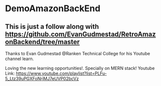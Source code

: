 # DemoAmazonBackEnd

## This is just a follow along with https://github.com/EvanGudmestad/RetroAmazonBackend/tree/master
Thanks to Evan Gudmestad @Ranken Technical College for his Youtube channel learn.

Loving the new learning opportunities!. Specially on MERN stack!
Youtube Link: https://www.youtube.com/playlist?list=PLFu-5_Ltz39uPGXFoNrjMJ7eUVP02bcVz
